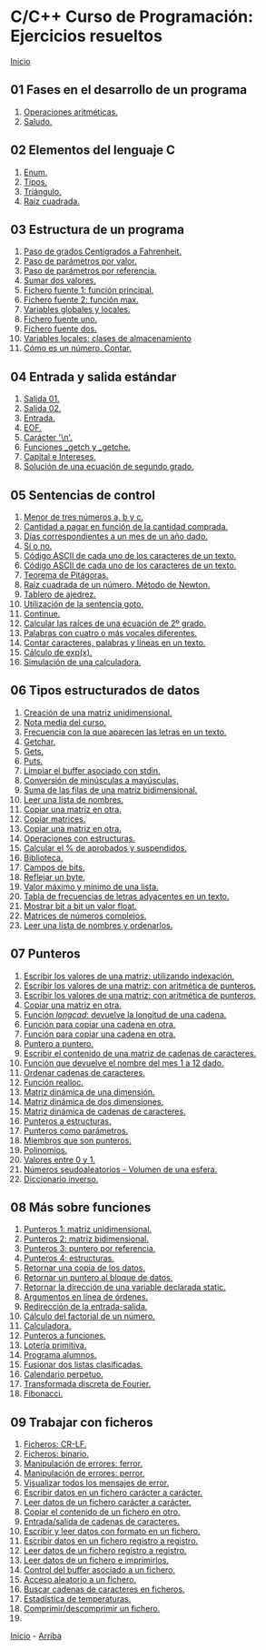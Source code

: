 # C/C++ Curso de Programación: Ejercicios resueltos

<a id="header"></a>

[Inicio][Index]

## 01 Fases en el desarrollo de un programa

1. [Operaciones aritméticas.](chapter-01/aritmeti.c)
1. [Saludo.](chapter-01/saludo.c)

## 02 Elementos del lenguaje C

1. [Enum.](chapter-02/enum.c)
1. [Tipos.](chapter-02/tipos1.c)
1. [Triángulo.](chapter-02/triangulo.c)
1. [Raíz cuadrada.](chapter-02/raiz_cuadrada.c)

## 03 Estructura de un programa

1. [Paso de grados Centígrados a Fahrenheit.](chapter-03/grados.c)
1. [Paso de parámetros por valor.](chapter-03/valor.c)
1. [Paso de parámetros por referencia.](chapter-03/referen.c)
1. [Sumar dos valores.](chapter-03/sumar.c)
1. [Fichero fuente 1: función principal.](chapter-03/modulo01.c)
1. [Fichero fuente 2: función max.](chapter-03/modulo02.c)
1. [Variables globales y locales.](chapter-03/vars01.c)
1. [Fichero fuente uno.](chapter-03/uno.c)
1. [Fichero fuente dos.](chapter-03/dos.c)
1. [Variables locales: clases de almacenamiento](chapter-03/vars02.c)
1. [Cómo es un número. Contar.](chapter-03/funciones.c)

## 04 Entrada y salida estándar

1. [Salida 01.](chapter-04/salida01.c)
1. [Salida 02.](chapter-04/salida02.c)
1. [Entrada.](chapter-04/entrada2.c)
1. [EOF.](chapter-04/eof.c)
1. [Carácter '\n'.](chapter-04/nl.c)
1. [Funciones _getch y _getche.](chapter-04/getch.c)
1. [Capital e Intereses.](chapter-04/capital.c)
1. [Solución de una ecuación de segundo grado.](chapter-04/ecuacion.c)

## 05 Sentencias de control

1. [Menor de tres números a, b y c.](chapter-05/menor.c)
1. [Cantidad a pagar en función de la cantidad comprada.](chapter-05/else_if.c)
1. [Días correspondientes a un mes de un año dado.](chapter-05/switch.c)
1. [Sí o no.](chapter-05/si_o_no.c)
1. [Código ASCII de cada uno de los caracteres de un texto.](chapter-05/while03.c)
1. [Código ASCII de cada uno de los caracteres de un texto.](chapter-05/while04.c)
1. [Teorema de Pitágoras.](chapter-05/pitagoras.c)
1. [Raíz cuadrada de un número. Método de Newton.](chapter-05/do.c)
1. [Tablero de ajedrez.](chapter-05/for.c)
1. [Utilización de la sentencia goto.](chapter-05/goto.c)
1. [Continue.](chapter-05/continue.c)
1. [Calcular las raíces de una ecuación de 2º grado.](chapter-05/ecu2gra.c)
1. [Palabras con cuatro o más vocales diferentes.](chapter-05/vocales.c)
1. [Contar caracteres, palabras y líneas en un texto.](chapter-05/palabras.c)
1. [Cálculo de exp(x).](chapter-05/exp.c)
1. [Simulación de una calculadora.](chapter-05/calcula.c)

## 06 Tipos estructurados de datos

1. [Creación de una matriz unidimensional.](chapter-06/matriz01.c)
1. [Nota media del curso.](chapter-06/notas.c)
1. [Frecuencia con la que aparecen las letras en un texto.](chapter-06/letras.c)
1. [Getchar.](chapter-06/getchar.c)
1. [Gets.](chapter-06/gets.c)
1. [Puts.](chapter-06/puts.c)
1. [Limpiar el buffer asociado con stdin.](chapter-06/fflush.c)
1. [Conversión de minúsculas a mayúsculas.](chapter-06/strupr.c)
1. [Suma de las filas de una matriz bidimensional.](chapter-06/matrizbi.c)
1. [Leer una lista de nombres.](chapter-06/cadenas.c)
1. [Copiar una matriz en otra.](chapter-06/copiar_matrices.c)
1. [Copiar matrices.](chapter-06/copiar_matrices_func.c)
1. [Copiar una matriz en otra.](chapter-06/memxxx.c)
1. [Operaciones con estructuras.](chapter-06/estructuras.c)
1. [Calcular el % de aprobados y suspendidos.](chapter-06/matriz_de_st.c)
1. [Biblioteca.](chapter-06/estr_variables.c)
1. [Campos de bits.](chapter-06/campos_de_bits.c)
1. [Reflejar un byte.](chapter-06/reflejar.c)
1. [Valor máximo y mínimo de una lista.](chapter-06/maxmin.c)
1. [Tabla de frecuencias de letras adyacentes en un texto.](chapter-06/parejas.c)
1. [Mostrar bit a bit un valor float.](chapter-06/float.c)
1. [Matrices de números complejos.](chapter-06/complejo.c)
1. [Leer una lista de nombres y ordenarlos.](chapter-06/ordenar.c)

## 07 Punteros

1. [Escribir los valores de una matriz: utilizando indexación.](chapter-07/punt01.c)
1. [Escribir los valores de una matriz: con aritmética de punteros.](chapter-07/punt02.c)
1. [Escribir los valores de una matriz: con aritmética de punteros.](chapter-07/punt03.c)
1. [Copiar una matriz en otra.](chapter-07/copiarmatrices.c)
1. [Función *longcad*: devuelve la longitud de una cadena.](chapter-07/longcad.c)
1. [Función para copiar una cadena en otra.](chapter-07/copicad.c)
1. [Función para copiar una cadena en otra.](chapter-07/copicad1.c)
1. [Puntero a puntero.](chapter-07/puntero_a_puntero.c)
1. [Escribir el contenido de una matriz de cadenas de caracteres.](chapter-07/puntero_a_cadenas.c)
1. [Función que devuelve el nombre del mes 1 a 12 dado.](chapter-07/ptrcads.c)
1. [Ordenar cadenas de caracteres.](chapter-07/ordcads.c)
1. [Función realloc.](chapter-07/realloc.c)
1. [Matriz dinámica de una dimensión.](chapter-07/matrizdin01.c)
1. [Matriz dinámica de dos dimensiones.](chapter-07/matrizdin02.c)
1. [Matriz dinámica de cadenas de caracteres.](chapter-07/matrizdin03.c)
1. [Punteros a estructuras.](chapter-07/pstruct.c)
1. [Punteros como parámetros.](chapter-07/pparam01.c)
1. [Miembros que son punteros.](chapter-07/pparam02.c)
1. [Polinomios.](chapter-07/polinom.c)
1. [Valores entre 0 y 1.](chapter-07/rnd.c)
1. [Números seudoaleatorios - Volumen de una esfera.](chapter-07/esfera.c)
1. [Diccionario inverso.](chapter-07/dicinver.c)

## 08 Más sobre funciones

1. [Punteros 1: matriz unidimensional.](chapter-08/punteros1.c)
1. [Punteros 2: matriz bidimensional.](chapter-08/punteros2.c)
1. [Punteros 3: puntero por referencia.](chapter-08/punteros3.c)
1. [Punteros 4: estructuras.](chapter-08/punteros4.c)
1. [Retornar una copia de los datos.](chapter-08/retornar1.c)
1. [Retornar un puntero al bloque de datos.](chapter-08/retornar2.c)
1. [Retornar la dirección de una variable declarada static.](chapter-08/retornar3.c)
1. [Argumentos en línea de órdenes.](chapter-08/args.c)
1. [Redirección de la entrada-salida.](chapter-08/redir.c)
1. [Cálculo del factorial de un número.](chapter-08/factorial.c)
1. [Calculadora.](chapter-08/calculadora.c)
1. [Punteros a funciones.](chapter-08/ordenar.c)
1. [Lotería primitiva.](chapter-08/primi.c)
1. [Programa alumnos.](chapter-08/alumnos.c)
1. [Fusionar dos listas clasificadas.](chapter-08/fusionar.c)
1. [Calendario perpetuo.](chapter-08/calendar.c)
1. [Transformada discreta de Fourier.](chapter-08/fourier.c)
1. [Fibonacci.](chapter-08/fibonacci.c)

## 09 Trabajar con ficheros

1. [Ficheros: CR-LF.](chapter-09/crlf-t.c)
1. [Ficheros: binario.](chapter-09/binario-b.c)
1. [Manipulación de errores: ferror.](chapter-09/ferror.c)
1. [Manipulación de errores: perror.](chapter-09/perror.c)
1. [Visualizar todos los mensajes de error.](chapter-09/errno.c)
1. [Escribir datos en un fichero carácter a carácter.](chapter-09/fputc.c)
1. [Leer datos de un fichero carácter a carácter.](chapter-09/fgetc.c)
1. [Copiar el contenido de un fichero en otro.](chapter-09/copiar.c)
1. [Entrada/salida de cadenas de caracteres.](chapter-09/fgets.c)
1. [Escribir y leer datos con formato en un fichero.](chapter-09/fprintf.c)
1. [Escribir datos en un fichero registro a registro.](chapter-09/fwrite.c)
1. [Leer datos de un fichero registro a registro.](chapter-09/fread.c)
1. [Leer datos de un fichero e imprimirlos.](chapter-09/freadprn.c)
1. [Control del buffer asociado a un fichero.](chapter-09/setvbuf.c)
1. [Acceso aleatorio a un fichero.](chapter-09/fseek.c)
1. [Buscar cadenas de caracteres en ficheros.](chapter-09/grep.c)
1. [Estadística de temperaturas.](chapter-09/temperaturas.c)
1. [Comprimir/descomprimir un fichero.](chapter-09/compdesc.c)
1. [](chapter-09/.c)

<!-- ## 10 El preprocesador de C -->

<!-- 1. [](chapter-10/.c) -->

<!-- ## 11 Estructuras dinámicas -->

<!-- 1. [](chapter-11/.c) -->

<!-- ## 12 Algoritmos -->

<!-- 1. [](chapter-12/.c) -->

[Inicio][Index] - [Arriba][Header]

<!-------------------------------------------------------------------------
 !  Links
-------------------------------------------------------------------------->

[Index]:    ../README.md
[Header]:   #header
